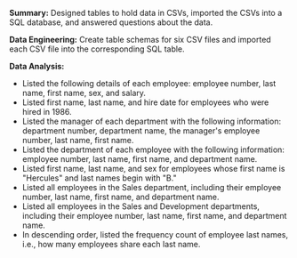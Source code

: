 **Summary:**
Designed tables to hold data in CSVs, imported the CSVs into a SQL database, and answered questions about the data.

**Data Engineering:**
Create table schemas for six CSV files and imported each CSV file into the corresponding SQL table. 

**Data Analysis:**
- Listed the following details of each employee: employee number, last name, first name, sex, and salary. 
- Listed first name, last name, and hire date for employees who were hired in 1986. 
- Listed the manager of each department with the following information: department number, department name, the manager's employee number, last name, first name.
- Listed the department of each employee with the following information: employee number, last name, first name, and department name.
- Listed first name, last name, and sex for employees whose first name is "Hercules" and last names begin with "B." 
- Listed all employees in the Sales department, including their employee number, last name, first name, and department name.
- Listed all employees in the Sales and Development departments, including their employee number, last name, first name, and department name.
- In descending order, listed the frequency count of employee last names, i.e., how many employees share each last name.

